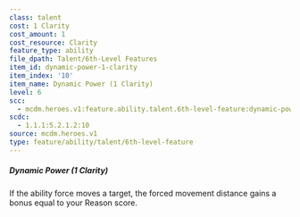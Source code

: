 ```yaml
---
class: talent
cost: 1 Clarity
cost_amount: 1
cost_resource: Clarity
feature_type: ability
file_dpath: Talent/6th-Level Features
item_id: dynamic-power-1-clarity
item_index: '10'
item_name: Dynamic Power (1 Clarity)
level: 6
scc:
  - mcdm.heroes.v1:feature.ability.talent.6th-level-feature:dynamic-power-1-clarity
scdc:
  - 1.1.1:5.2.1.2:10
source: mcdm.heroes.v1
type: feature/ability/talent/6th-level-feature
---
```


##### Dynamic Power (1 Clarity)

If the ability force moves a target, the forced movement distance gains a bonus equal to your Reason score.

